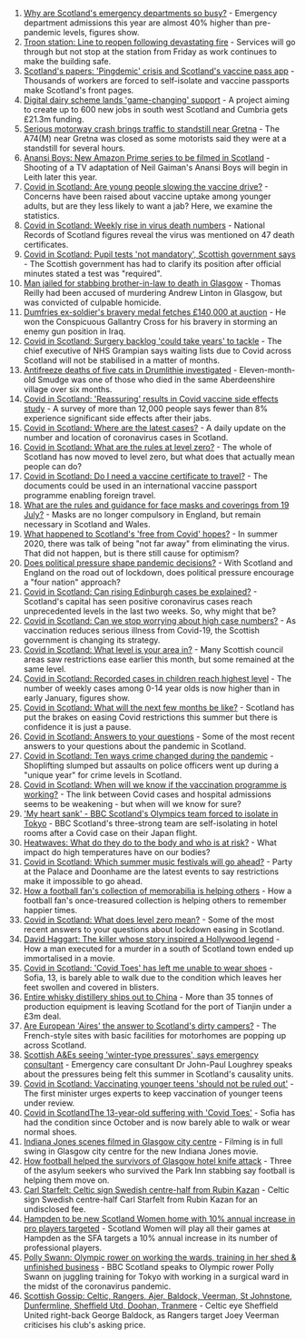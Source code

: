 1. [Why are Scotland's emergency departments so busy?](https://www.bbc.co.uk/news/uk-scotland-57903066) - Emergency department admissions this year are almost 40% higher than pre-pandemic levels, figures show.
2. [Troon station: Line to reopen following devastating fire](https://www.bbc.co.uk/news/uk-scotland-glasgow-west-57921852) - Services will go through but not stop at the station from Friday as work continues to make the building safe.
3. [Scotland's papers: 'Pingdemic' crisis and Scotland's vaccine pass app](https://www.bbc.co.uk/news/uk-scotland-57925449) - Thousands of workers are forced to self-isolate and vaccine passports make Scotland's front pages.
4. [Digital dairy scheme lands 'game-changing' support](https://www.bbc.co.uk/news/uk-scotland-south-scotland-57914520) - A project aiming to create up to 600 new jobs in south west Scotland and Cumbria gets £21.3m funding.
5. [Serious motorway crash brings traffic to standstill near Gretna](https://www.bbc.co.uk/news/uk-scotland-south-scotland-57923753) - The A74(M) near Gretna was closed as some motorists said they were at a standstill for several hours.
6. [Anansi Boys: New Amazon Prime series to be filmed in Scotland](https://www.bbc.co.uk/news/uk-scotland-edinburgh-east-fife-57921286) - Shooting of a TV adaptation of Neil Gaiman's Anansi Boys will begin in Leith later this year.
7. [Covid in Scotland: Are young people slowing the vaccine drive?](https://www.bbc.co.uk/news/uk-scotland-57915106) - Concerns have been raised about vaccine uptake among younger adults, but are they less likely to want a jab? Here, we examine the statistics.
8. [Covid in Scotland: Weekly rise in virus death numbers](https://www.bbc.co.uk/news/uk-scotland-57915569) - National Records of Scotland figures reveal the virus was mentioned on 47 death certificates.
9. [Covid in Scotland: Pupil tests 'not mandatory', Scottish government says](https://www.bbc.co.uk/news/uk-scotland-57921306) - The Scottish government has had to clarify its position after official minutes stated a test was "required".
10. [Man jailed for stabbing brother-in-law to death in Glasgow](https://www.bbc.co.uk/news/uk-scotland-glasgow-west-57915572) - Thomas Reilly had been accused of murdering Andrew Linton in Glasgow, but was convicted of culpable homicide.
11. [Dumfries ex-soldier's bravery medal fetches £140,000 at auction](https://www.bbc.co.uk/news/uk-scotland-south-scotland-57914513) - He won the Conspicuous Gallantry Cross for his bravery in storming an enemy gun position in Iraq.
12. [Covid in Scotland: Surgery backlog 'could take years' to tackle](https://www.bbc.co.uk/news/uk-scotland-north-east-orkney-shetland-57903174) - The chief executive of NHS Grampian says waiting lists due to Covid across Scotland will not be stabilised in a matter of months.
13. [Antifreeze deaths of five cats in Drumlithie investigated](https://www.bbc.co.uk/news/uk-scotland-north-east-orkney-shetland-57903237) - Eleven-month-old Smudge was one of those who died in the same Aberdeenshire village over six months.
14. [Covid in Scotland: 'Reassuring' results in Covid vaccine side effects study](https://www.bbc.co.uk/news/uk-scotland-tayside-central-57840694) - A survey of more than 12,000 people says fewer than 8% experience significant side effects after their jabs.
15. [Covid in Scotland: Where are the latest cases?](https://www.bbc.co.uk/news/uk-scotland-53511877) - A daily update on the number and location of coronavirus cases in Scotland.
16. [Covid in Scotland: What are the rules at level zero?](https://www.bbc.co.uk/news/uk-scotland-53166816) - The whole of Scotland has now moved to level zero, but what does that actually mean people can do?
17. [Covid in Scotland: Do I need a vaccine certificate to travel?](https://www.bbc.co.uk/news/uk-scotland-57519070) - The documents could be used in an international vaccine passport programme enabling foreign travel.
18. [What are the rules and guidance for face masks and coverings from 19 July?](https://www.bbc.co.uk/news/health-51205344) - Masks are no longer compulsory in England, but remain necessary in Scotland and Wales.
19. [What happened to Scotland's 'free from Covid' hopes?](https://www.bbc.co.uk/news/uk-scotland-57742212) - In summer 2020, there was talk of being "not far away" from eliminating the virus. That did not happen, but is there still cause for optimism?
20. [Does political pressure shape pandemic decisions?](https://www.bbc.co.uk/news/uk-scotland-scotland-politics-57737414) - With Scotland and England on the road out of lockdown, does political pressure encourage a "four nation" approach?
21. [Covid in Scotland: Can rising Edinburgh cases be explained?](https://www.bbc.co.uk/news/uk-scotland-57668976) - Scotland's capital has seen positive coronavirus cases reach unprecedented levels in the last two weeks. So, why might that be?
22. [Covid in Scotland: Can we stop worrying about high case numbers?](https://www.bbc.co.uk/news/uk-scotland-57581952) - As vaccination reduces serious illness from Covid-19, the Scottish government is changing its strategy.
23. [Covid in Scotland: What level is your area in?](https://www.bbc.co.uk/news/uk-scotland-57076243) - Many Scottish council areas saw restrictions ease earlier this month, but some remained at the same level.
24. [Covid in Scotland: Recorded cases in children reach highest level](https://www.bbc.co.uk/news/uk-scotland-57398757) - The number of weekly cases among 0-14 year olds is now higher than in early January, figures show.
25. [Covid in Scotland: What will the next few months be like?](https://www.bbc.co.uk/news/uk-scotland-57500221) - Scotland has put the brakes on easing Covid restrictions this summer but there is confidence it is just a pause.
26. [Covid in Scotland: Answers to your questions](https://www.bbc.co.uk/news/uk-scotland-57361417) - Some of the most recent answers to your questions about the pandemic in Scotland.
27. [Covid in Scotland: Ten ways crime changed during the pandemic](https://www.bbc.co.uk/news/uk-scotland-57357800) - Shoplifting slumped but assaults on police officers went up during a "unique year" for crime levels in Scotland.
28. [Covid in Scotland: When will we know if the vaccination programme is working?](https://www.bbc.co.uk/news/uk-scotland-57328828) - The link between Covid cases and hospital admissions seems to be weakening - but when will we know for sure?
29. ['My heart sank' - BBC Scotland's Olympics team forced to isolate in Tokyo](https://www.bbc.co.uk/news/uk-scotland-57903624) - BBC Scotland's three-strong team are self-isolating in hotel rooms after a Covid case on their Japan flight.
30. [Heatwaves: What do they do to the body and who is at risk?](https://www.bbc.co.uk/news/health-49112807) - What impact do high temperatures have on our bodies?
31. [Covid in Scotland: Which summer music festivals will go ahead?](https://www.bbc.co.uk/news/uk-scotland-57887600) - Party at the Palace and Doonhame are the latest events to say restrictions make it impossible to go ahead.
32. [How a football fan's collection of memorabilia is helping others](https://www.bbc.co.uk/news/uk-england-57655620) - How a football fan's once-treasured collection is helping others to remember happier times.
33. [Covid in Scotland: What does level zero mean?](https://www.bbc.co.uk/news/uk-scotland-57838053) - Some of the most recent answers to your questions about lockdown easing in Scotland.
34. [David Haggart: The killer whose story inspired a Hollywood legend](https://www.bbc.co.uk/news/uk-scotland-south-scotland-57650595) - How a man executed for a murder in a south of Scotland town ended up immortalised in a movie.
35. [Covid in Scotland: 'Covid Toes' has left me unable to wear shoes](https://www.bbc.co.uk/news/uk-scotland-57865404) - Sofia, 13, is barely able to walk due to the condition which leaves her feet swollen and covered in blisters.
36. [Entire whisky distillery ships out to China](https://www.bbc.co.uk/news/uk-scotland-scotland-business-57825081) - More than 35 tonnes of production equipment is leaving Scotland for the port of Tianjin under a £3m deal.
37. [Are European 'Aires' the answer to Scotland's dirty campers?](https://www.bbc.co.uk/news/uk-scotland-57803377) - The French-style sites with basic facilities for motorhomes are popping up across Scotland.
38. [Scottish A&Es seeing 'winter-type pressures', says emergency consultant](https://www.bbc.co.uk/news/uk-scotland-57919940) - Emergency care consultant Dr John-Paul Loughrey speaks about the pressures being felt this summer in Scotland's causality units.
39. [Covid in Scotland: Vaccinating younger teens 'should not be ruled out'](https://www.bbc.co.uk/news/uk-scotland-57906908) - The first minister urges experts to keep vaccination of younger teens under review.
40. [Covid in ScotlandThe 13-year-old suffering with 'Covid Toes'](https://www.bbc.co.uk/news/uk-scotland-57867125) - Sofia has had the condition since October and is now barely able to walk or wear normal shoes.
41. [Indiana Jones scenes filmed in Glasgow city centre](https://www.bbc.co.uk/news/uk-scotland-57861704) - Filming is in full swing in Glasgow city centre for the new Indiana Jones movie.
42. [How football helped the survivors of Glasgow hotel knife attack](https://www.bbc.co.uk/news/uk-scotland-57841539) - Three of the asylum seekers who survived the Park Inn stabbing say football is helping them move on.
43. [Carl Starfelt: Celtic sign Swedish centre-half from Rubin Kazan](https://www.bbc.co.uk/sport/football/57844402) - Celtic sign Swedish centre-half Carl Starfelt from Rubin Kazan for an undisclosed fee.
44. [Hampden to be new Scotland Women home with 10% annual increase in pro players targeted](https://www.bbc.co.uk/sport/football/57926179) - Scotland Women will play all their games at Hampden as the SFA targets a 10% annual increase in its number of professional players.
45. [Polly Swann: Olympic rower on working the wards, training in her shed & unfinished business](https://www.bbc.co.uk/sport/olympics/57585733) - BBC Scotland speaks to Olympic rower Polly Swann on juggling training for Tokyo with working in a surgical ward in the midst of the coronavirus pandemic.
46. [Scottish Gossip: Celtic, Rangers, Ajer, Baldock, Veerman, St Johnstone, Dunfermline, Sheffield Utd, Doohan, Tranmere](https://www.bbc.co.uk/sport/football/57925859) - Celtic eye Sheffield United right-back George Baldock, as Rangers target Joey Veerman criticises his club's asking price.
